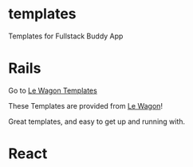 # templates
Templates for Fullstack Buddy App


# Rails
Go to [Le Wagon Templates](https://github.com/lewagon/rails-templates)

These Templates are provided from [Le Wagon](https://www.lewagon.com)! 

Great templates, and easy to get up and running with. 

# React

